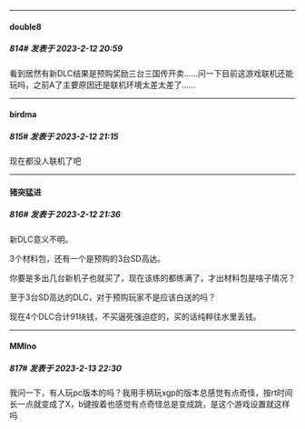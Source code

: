 
*****

####  double8  
##### 814#       发表于 2023-2-12 20:59

看到居然有新DLC结果是预购奖励三台三国传开卖……问一下目前这游戏联机还能玩吗，之前A了主要原因还是联机环境太差太差了……


*****

####  birdma  
##### 815#       发表于 2023-2-12 21:15

现在都没人联机了吧


*****

####  猪突猛进  
##### 816#       发表于 2023-2-12 21:36

新DLC意义不明。

3个材料包，还有一个是预购的3台SD高达。

你要是多出几台新机子也就买了，现在该练的都练满了，才出材料包是啥子情况？

至于3台SD高达的DLC，对于预购玩家不是应该白送的吗？

现在4个DLC合计91块钱，不买逼死强迫症的，买的话纯粹往水里丢钱。


*****

####  MMIno  
##### 817#       发表于 2023-2-13 22:30

我问一下，有人玩pc版本的吗？我用手柄玩xgp的版本总感觉有点奇怪，按rt时间长一点就变成了X，b键按着也感觉有点奇怪总是变成跳，是这个游戏设置就这样吗

